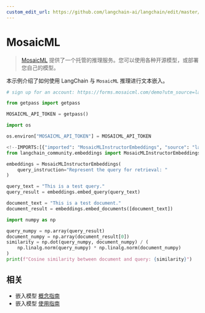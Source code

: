 ```yaml
---
custom_edit_url: https://github.com/langchain-ai/langchain/edit/master/docs/docs/integrations/text_embedding/mosaicml.ipynb
---
```

# MosaicML

>[MosaicML](https://docs.mosaicml.com/en/latest/inference.html) 提供了一个托管的推理服务。您可以使用各种开源模型，或部署您自己的模型。

本示例介绍了如何使用 LangChain 与 `MosaicML` 推理进行文本嵌入。


```python
# sign up for an account: https://forms.mosaicml.com/demo?utm_source=langchain

from getpass import getpass

MOSAICML_API_TOKEN = getpass()
```


```python
import os

os.environ["MOSAICML_API_TOKEN"] = MOSAICML_API_TOKEN
```


```python
<!--IMPORTS:[{"imported": "MosaicMLInstructorEmbeddings", "source": "langchain_community.embeddings", "docs": "https://python.langchain.com/api_reference/community/embeddings/langchain_community.embeddings.mosaicml.MosaicMLInstructorEmbeddings.html", "title": "MosaicML"}]-->
from langchain_community.embeddings import MosaicMLInstructorEmbeddings
```


```python
embeddings = MosaicMLInstructorEmbeddings(
    query_instruction="Represent the query for retrieval: "
)
```


```python
query_text = "This is a test query."
query_result = embeddings.embed_query(query_text)
```


```python
document_text = "This is a test document."
document_result = embeddings.embed_documents([document_text])
```


```python
import numpy as np

query_numpy = np.array(query_result)
document_numpy = np.array(document_result[0])
similarity = np.dot(query_numpy, document_numpy) / (
    np.linalg.norm(query_numpy) * np.linalg.norm(document_numpy)
)
print(f"Cosine similarity between document and query: {similarity}")
```


## 相关

- 嵌入模型 [概念指南](/docs/concepts/#embedding-models)
- 嵌入模型 [使用指南](/docs/how_to/#embedding-models)

